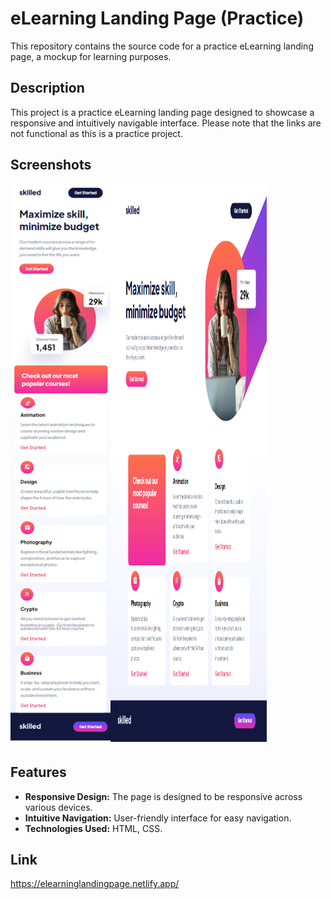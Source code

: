 # eLearning Landing Page (Practice)

This repository contains the source code for a practice eLearning landing page, a mockup for learning purposes.

## Description

This project is a practice eLearning landing page designed to showcase a responsive and intuitively navigable interface. Please note that the links are not functional as this is a practice project.


## Screenshots
<div style="display: flex;">
<img src="./img/img1.png" alt="Screenshot 2" style="width: 160px; " />
<img src="./img/img2.png" alt="Screenshot 2" style="width: 250px; " />
</div>


## Features

- **Responsive Design:** The page is designed to be responsive across various devices.
- **Intuitive Navigation:** User-friendly interface for easy navigation.
- **Technologies Used:** HTML, CSS.

## Link
https://elearninglandingpage.netlify.app/
 



